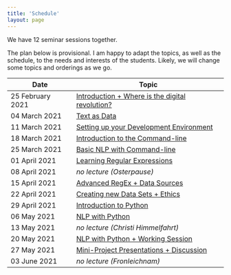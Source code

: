 ```yaml
---
title: 'Schedule'
layout: page
---
```


We have 12 seminar sessions together.

The plan below is provisional. I am happy to adapt the topics, as well as the schedule, to the needs and interests of the students. Likely, we will change some topics and orderings as we go.

| Date             | Topic                                                        |
| ---------------- | ------------------------------------------------------------ |
| 25 February 2021 | [Introduction + Where is the digital revolution?](/KED2021/lectures#week-1-introduction--where-is-the-digital-revolution) |
| 04 March 2021    | [Text as Data](/KED2021/lectures#week-2-text-as-data)        |
| 11 March 2021    | [Setting up your Development Environment](/KED2021/lectures#week-3-setting-up-your-development-environment) |
| 18 March 2021    | [Introduction to the Command-line](/KED2021/lectures#week-4-introduction-to-the-command-line) |
| 25 March 2021    | [Basic NLP with Command-line](/KED2021/lectures#week-5-basic-nlp-with-command-line) |
| 01 April 2021    | [Learning Regular Expressions](/KED2021/lectures#week-6-learning-regular-expressions) |
| 08 April 2021    | *no lecture (Osterpause)*                                    |
| 15 April 2021    | [Advanced RegEx + Data Sources](/KED2021/lectures#week-7-regex--data-sources) |
| 22 April 2021    | [Creating new Data Sets + Ethics](/KED2021/lectures#week-8-creating-new-data-sets--ethics) |
| 29 April 2021    | [Introduction to Python](/KED2021/lectures#week-9-introduction-to-python) |
| 06 May 2021      | [NLP with Python](/KED2021/lectures#week-10-nlp-with-python) |
| 13 May 2021      | *no lecture (Christi Himmelfahrt)*                           |
| 20 May 2021      | [NLP with Python + Working Session](/KED2021/lectures#week-11-nlp-with-python-ii--working-session) |
| 27 May 2021      | [Mini-Project Presentations + Discussion](/KED2021/lectures#week-12-mini-project-presentations--discussion) |
| 03 June 2021     | *no lecture (Fronleichnam)*                                  |

